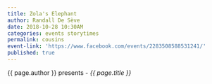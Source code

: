 ```yaml
---
title: Zola's Elephant
author: Randall De Sève
date: 2018-10-28 10:30AM
categories: events storytimes
permalink: cousins
event-link: 'https://www.facebook.com/events/2283508588531241/'
published: true
---
```

{{ page.author }} presents - *{{ page.title }}*
